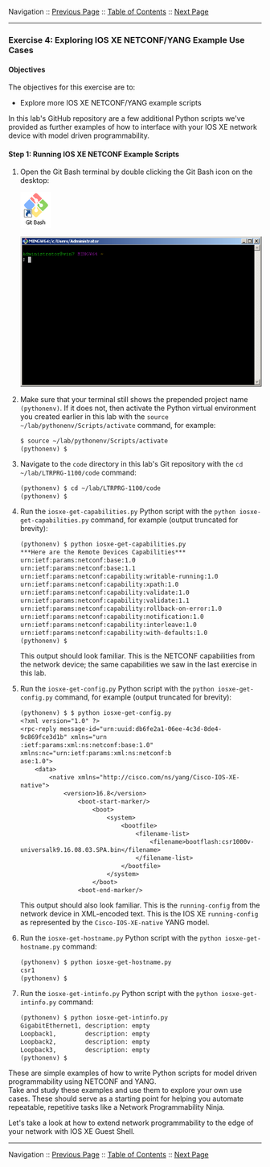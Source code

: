 Navigation :: [Previous Page](LTRPRG-1100-03c4-NETCONF-Ex3.md) :: [Table of Contents](LTRPRG-1100-00-Intro.md#table-of-contents) :: [Next Page](LTRPRG-1100-03d1-GuestShell.md)

---

### Exercise 4: Exploring IOS XE NETCONF/YANG Example Use Cases

#### Objectives

The objectives for this exercise are to:

* Explore more IOS XE NETCONF/YANG example scripts

In this lab's GitHub repository are a few additional Python scripts we've provided as further examples of how to 
interface with your IOS XE network device with model driven programmability.

#### Step 1: Running IOS XE NETCONF Example Scripts

1. Open the Git Bash terminal by double clicking the Git Bash icon on the desktop:
    
    ![Git Bash Icon](assets/GitBash-Icon.png)
    
    ![Git Bash Terminal](assets/GitBash-Term.png)

2.  Make sure that your terminal still shows the prepended project name `(pythonenv)`. If it does not, then activate 
the Python virtual environment you created earlier in this lab with the `source ~/lab/pythonenv/Scripts/activate` 
command, for example:
    
    ```
    $ source ~/lab/pythonenv/Scripts/activate
    (pythonenv) $
    ```

3. Navigate to the `code` directory in this lab's Git repository with the `cd ~/lab/LTRPRG-1100/code` command:
    
    ```
    (pythonenv) $ cd ~/lab/LTRPRG-1100/code
    (pythonenv) $
    ```
    
4. Run the `iosxe-get-capabilities.py` Python script with the `python iosxe-get-capabilities.py` command, for example 
(output truncated for brevity):
    
    ```
    (pythonenv) $ python iosxe-get-capabilities.py
    ***Here are the Remote Devices Capabilities***
    urn:ietf:params:netconf:base:1.0
    urn:ietf:params:netconf:base:1.1
    urn:ietf:params:netconf:capability:writable-running:1.0
    urn:ietf:params:netconf:capability:xpath:1.0
    urn:ietf:params:netconf:capability:validate:1.0
    urn:ietf:params:netconf:capability:validate:1.1
    urn:ietf:params:netconf:capability:rollback-on-error:1.0
    urn:ietf:params:netconf:capability:notification:1.0
    urn:ietf:params:netconf:capability:interleave:1.0
    urn:ietf:params:netconf:capability:with-defaults:1.0
    (pythonenv) $
    ```
    
    This output should look familiar.  This is the NETCONF capabilities from the network device; the same 
    capabilities we saw in the last exercise in this lab.

5. Run the `iosxe-get-config.py` Python script with the `python iosxe-get-config.py` command, for example 
(output truncated for brevity):
    
    ```
    (pythonenv) $ $ python iosxe-get-config.py
    <?xml version="1.0" ?>
    <rpc-reply message-id="urn:uuid:db6fe2a1-06ee-4c3d-8de4-9c869fce3d1b" xmlns="urn
    :ietf:params:xml:ns:netconf:base:1.0" xmlns:nc="urn:ietf:params:xml:ns:netconf:b
    ase:1.0">
        <data>
            <native xmlns="http://cisco.com/ns/yang/Cisco-IOS-XE-native">
                <version>16.8</version>
                    <boot-start-marker/>
                        <boot>
                            <system>
                                <bootfile>
                                    <filename-list>
                                        <filename>bootflash:csr1000v-universalk9.16.08.03.SPA.bin</filename>
                                    </filename-list>
                                </bootfile>
                            </system>
                        </boot>
                    <boot-end-marker/>
    ```
    
    This output should also look familiar.  This is the `running-config` from the network device in XML-encoded text.
    This is the IOS XE `running-config` as represented by the `Cisco-IOS-XE-native` YANG model.

6. Run the `iosxe-get-hostname.py` Python script with the `python iosxe-get-hostname.py` command:
    
    ```
    (pythonenv) $ python iosxe-get-hostname.py
    csr1
    (pythonenv) $
    ```

7. Run the `iosxe-get-intinfo.py` Python script with the `python iosxe-get-intinfo.py` command:
       
    ```
    (pythonenv) $ python iosxe-get-intinfo.py
    GigabitEthernet1, description: empty
    Loopback1,        description: empty
    Loopback2,        description: empty
    Loopback3,        description: empty
    (pythonenv) $
    ```

These are simple examples of how to write Python scripts for model driven programmability using NETCONF and YANG.  
Take and study these examples and use them to explore your own use cases.  These should serve as a starting point for
helping you automate repeatable, repetitive tasks like a Network Programmability Ninja.

Let's take a look at how to extend network programmability to the edge of your network with IOS XE Guest Shell.

---

Navigation :: [Previous Page](LTRPRG-1100-03c4-NETCONF-Ex3.md) :: [Table of Contents](LTRPRG-1100-00-Intro.md#table-of-contents) :: [Next Page](LTRPRG-1100-03d1-GuestShell.md)
